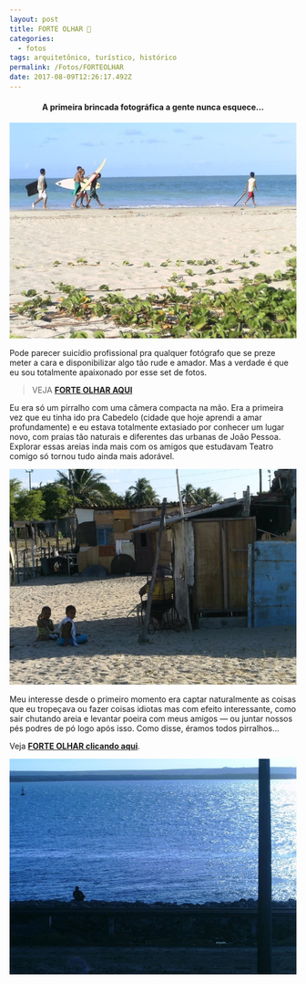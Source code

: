 ```yaml
---
layout: post
title: FORTE OLHAR 🏰
categories:
  - fotos
tags: arquitetônico, turístico, histórico
permalink: /Fotos/FORTEOLHAR
date: 2017-08-09T12:26:17.492Z
---
```

<h4><p style="text-align:center"><strong>A primeira brincada fotográfica a gente nunca esquece…</strong></p></h4>

![IMAGEM DE CRIANÇAS À BEIRA MAR, SEGURANDO PRANCHAS DE SURFE](/images/uploads/cabedelo01.jpeg)

Pode parecer suicídio profissional pra qualquer fotógrafo que se preze meter a cara e disponibilizar algo tão rude e amador. Mas a verdade é que eu sou totalmente apaixonado por esse set de fotos.

> VEJA [**FORTE OLHAR AQUI**](https://www.flickr.com/photos/macalango/albums/72157668475034852/with/27232226255/)

Eu era só um pirralho com uma câmera compacta na mão. Era a primeira vez que eu tinha ido pra Cabedelo (cidade que hoje aprendi a amar profundamente) e eu estava totalmente extasiado por conhecer um lugar novo, com praias tão naturais e diferentes das urbanas de João Pessoa. Explorar essas areias inda mais com os amigos que estudavam Teatro comigo só tornou tudo ainda mais adorável.

![IMAGEM DE UMA COMUNIDADE CARENTE, CRIANÇAS SENTADAS NA AREIA OLHAM CURIOSAS PARA O FOTÓGRAFO](/images/uploads/cabedelo03.jpeg)

Meu interesse desde o primeiro momento era captar naturalmente as coisas que eu tropeçava ou fazer coisas idiotas mas com efeito interessante, como sair chutando areia e levantar poeira com meus amigos — ou juntar nossos pés podres de pó logo após isso.
Como disse, éramos todos pirralhos…

Veja [**FORTE OLHAR clicando aqui**](https://www.flickr.com/photos/macalango/albums/72157668475034852/with/27232226255/).

![IMAGEM RELAXANTE DO RIO SANHAUÁ COM A SILGUETA DE UMA PESSOA](/images/uploads/cabedelo02.jpeg)